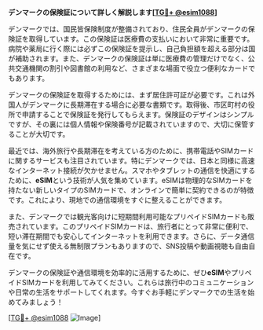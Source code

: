 **デンマークの保険証について詳しく解説します[[TG💪+ @esim1088](https://t.me/s/esim1088)]**

デンマークでは、国民皆保険制度が整備されており、住民全員がデンマークの保険証を取得しています。この保険証は医療費の支払いにおいて非常に重要です。病院や薬局に行く際には必ずこの保険証を提示し、自己負担額を超える部分は国が補助されます。また、デンマークの保険証は単に医療費の管理だけでなく、公共交通機関の割引や図書館の利用など、さまざまな場面で役立つ便利なカードでもあります。

デンマークの保険証を取得するためには、まず居住許可証が必要です。これは外国人がデンマークに長期滞在する場合に必要な書類です。取得後、市区町村の役所で申請することで保険証を発行してもらえます。保険証のデザインはシンプルですが、その裏には個人情報や保険番号が記載されていますので、大切に保管することが大切です。

最近では、海外旅行や長期滞在を考えている方のために、携帯電話やSIMカードに関するサービスも注目されています。特にデンマークでは、日本と同様に高速なインターネット接続が欠かせません。スマホやタブレットの通信を快適にするために、**eSIM**という技術が人気を集めています。eSIMは物理的なSIMカードを持たない新しいタイプのSIMカードで、オンラインで簡単に契約できるのが特徴です。これにより、現地での通信環境をすぐに整えることができます。

また、デンマークでは観光客向けに短期間利用可能なプリペイドSIMカードも販売されています。このプリペイドSIMカードは、旅行者にとって非常に便利で、短い滞在期間でも安心してインターネットを利用できます。さらに、データ通信量を気にせず使える無制限プランもありますので、SNS投稿や動画視聴も自由自在です。

デンマークの保険証や通信環境を効率的に活用するために、ぜひ**eSIM**やプリペイドSIMカードを利用してみてください。これらは旅行中のコミュニケーションや日常の生活をサポートしてくれます。今すぐお手軽にデンマークでの生活を始めてみましょう！

[[TG💪+ @esim1088](https://t.me/s/esim1088) ![Image](https://i.postimg.cc/Y0z9fWf4/image.png)]